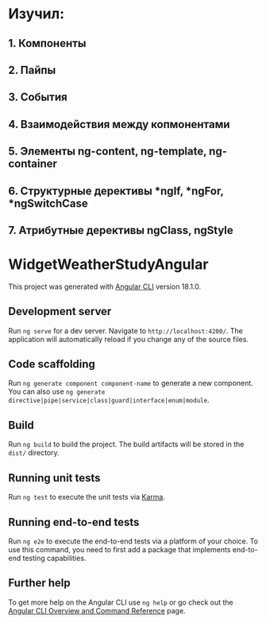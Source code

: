# Изучил:

## 1. Компоненты
## 2. Пайпы
## 3. События
## 4. Взаимодействия между копмонентами
## 5. Элементы ng-content, ng-template, ng-container
## 6. Структурные дерективы *ngIf, *ngFor, *ngSwitchCase
## 7. Атрибутные дерективы ngClass, ngStyle

# WidgetWeatherStudyAngular

This project was generated with [Angular CLI](https://github.com/angular/angular-cli) version 18.1.0.

## Development server

Run `ng serve` for a dev server. Navigate to `http://localhost:4200/`. The application will automatically reload if you change any of the source files.

## Code scaffolding

Run `ng generate component component-name` to generate a new component. You can also use `ng generate directive|pipe|service|class|guard|interface|enum|module`.

## Build

Run `ng build` to build the project. The build artifacts will be stored in the `dist/` directory.

## Running unit tests

Run `ng test` to execute the unit tests via [Karma](https://karma-runner.github.io).

## Running end-to-end tests

Run `ng e2e` to execute the end-to-end tests via a platform of your choice. To use this command, you need to first add a package that implements end-to-end testing capabilities.

## Further help

To get more help on the Angular CLI use `ng help` or go check out the [Angular CLI Overview and Command Reference](https://angular.dev/tools/cli) page.
